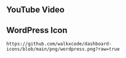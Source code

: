 ## YouTube Video

## WordPress Icon

```text
https://github.com/walkxcode/dashboard-icons/blob/main/png/wordpress.png?raw=true
```
